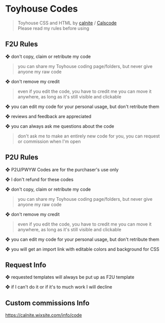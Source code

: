 # Toyhouse Codes
> Toyhouse CSS and HTML by [calnite](https://toyhou.se/Calnite) / [Calscode](https://toyhou.se/CalsCode)
<br> Please read my rules before using


## F2U Rules


❖ don't copy, claim or retribute my code
> you can share my Toyhouse coding page/folders, but never give anyone my raw code

❖ don't remove my credit
> even if you edit the code, you have to credit me
> you can move it anywhere, as long as it's still visible and clickable

❖ you can edit my code for your personal usage, but don't retribute them

❖ reviews and feedback are appreciated

❖ you can always ask me questions about the code
> don't ask me to make an entirely new code for you, you can request or commission when I'm open


## P2U Rules

❖ P2U/PWYW Codes are for the purchaser's use only

❖ I don't refund for these codes

❖ don't copy, claim or retribute my code
> you can share my Toyhouse coding page/folders, but never give anyone my raw code

❖ don't remove my credit
> even if you edit the code, you have to credit me
> you can move it anywhere, as long as it's still visible and clickable

❖ you can edit my code for your personal usage, but don't retribute them

❖ you will get an import link with editable colors and background for CSS


## Request Info 

❖ requested templates will always be put up as F2U template

❖ if I can't do it or if it's to much work I will decline

## Custom commissions Info
https://calnite.wixsite.com/info/code
